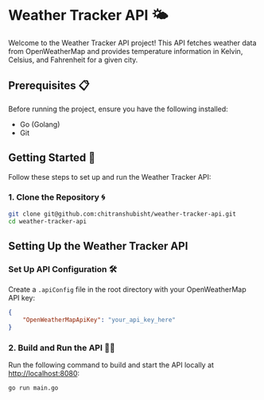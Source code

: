 # Weather Tracker API 🌤️

Welcome to the Weather Tracker API project! This API fetches weather data from OpenWeatherMap and provides temperature information in Kelvin, Celsius, and Fahrenheit for a given city.

## Prerequisites 📋

Before running the project, ensure you have the following installed:

- Go (Golang)
- Git

## Getting Started 🚀

Follow these steps to set up and run the Weather Tracker API:

### 1. Clone the Repository 🌀

```bash
git clone git@github.com:chitranshubisht/weather-tracker-api.git
cd weather-tracker-api
```

## Setting Up the Weather Tracker API

### Set Up API Configuration 🛠️

Create a `.apiConfig` file in the root directory with your OpenWeatherMap API key:

```json
{
    "OpenWeatherMapApiKey": "your_api_key_here"
}
```

### 2. Build and Run the API 🏃‍♂️

Run the following command to build and start the API locally at [http://localhost:8080](http://localhost:8080):

```bash
go run main.go
```

